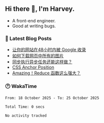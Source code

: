 ## Hi there 👋, I'm Harvey.

- A front-end engineer.
- Good at writing bugs.

### 📖 Latest Blog Posts
<!-- BLOG-POST-LIST:START -->
- [让你的网站在48小时内被 Google 收录](https://blog.izou.top/posts/google-index-script/)
- [如何下载网页中所有的图片](https://blog.izou.top/posts/download-page-img/)
- [同步执行异步任务还能这样做？](https://blog.izou.top/posts/sync-executed/)
- [CSS Anchor Position](https://blog.izou.top/posts/css-anchor/)
- [Amazing！Reduce 函数这么强大？](https://blog.izou.top/posts/reduce-usage/)
<!-- BLOG-POST-LIST:END -->

### 🕐 WakaTime
<!--START_SECTION:waka-->

```txt
From: 18 October 2025 - To: 25 October 2025

Total Time: 0 secs

No activity tracked
```

<!--END_SECTION:waka-->
